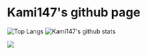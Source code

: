 # Kami147's github page

![Top Langs](https://github-readme-stats.vercel.app/api/top-langs/?username=Kami147)
![Kami147's github stats](https://github-readme-stats.vercel.app/api?username=Kami147&show_icons=true)

![](https://komarev.com/ghpvc/?username=Kami147)
